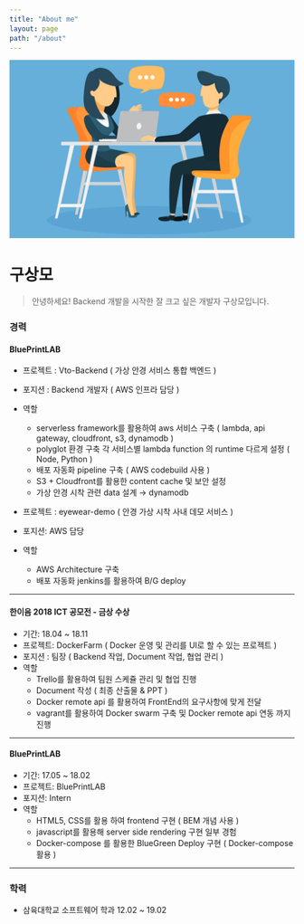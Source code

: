 ```yaml
---
title: "About me"
layout: page
path: "/about"
---
```


![about 이미지](./about.png)

# 구상모

> 안녕하세요! Backend 개발을 시작한 잘 크고 싶은 개발자 구상모입니다.

### 경력

#### BluePrintLAB 

- 프로젝트 : Vto-Backend ( 가상 안경 서비스 통합 백엔드 )
- 포지션 : Backend 개발자 ( AWS 인프라 담당 )
- 역할
    - serverless framework를 활용하여 aws 서비스 구축 ( lambda, api gateway, cloudfront, s3, dynamodb )
    - polyglot 환경 구축 각 서비스별 lambda function 의 runtime 다르게 설정 ( Node, Python )
    - 배포 자동화 pipeline 구축 ( AWS codebuild 사용 )
    - S3 + Cloudfront를 활용한 content cache 및 보안 설정
    - 가상 안경 시착 관련 data 설계 → dynamodb

- 프로젝트 :  eyewear-demo ( 안경 가상 시착 사내 데모 서비스 )
- 포지션: AWS 담당
- 역할
    - AWS Architecture 구축
    - 배포 자동화 jenkins를 활용하여 B/G deploy

---

#### 한이음 2018 ICT 공모전 - 금상 수상

- 기간:  18.04 ~ 18.11
- 프로젝트: DockerFarm ( Docker 운영 및 관리를 UI로 할 수 있는 프로젝트 )
- 포지션 :  팀장 ( Backend 작업, Document 작업, 협업 관리 )
- 역할
    - Trello를 활용하여 팀원 스케쥴 관리 및 협업 진행
    - Document 작성 ( 최종 산출물 & PPT )
    - Docker remote api 를 활용하여 FrontEnd의 요구사항에 맞게 전달
    - vagrant를 활용하여 Docker swarm 구축 및 Docker remote api 연동 까지 진행

---

#### BluePrintLAB

- 기간: 17.05 ~ 18.02
- 프로젝트: BluePrintLAB
- 포지션: Intern
- 역할
    - HTML5, CSS를 활용 하여 frontend 구현 ( BEM 개념 사용 )
    - javascript를 활용해 server side rendering 구현 일부 경험
    - Docker-compose 를 활용한 BlueGreen Deploy 구현 ( Docker-compose 활용 )

---

### 학력

- 삼육대학교 소프트웨어 학과 12.02 ~ 19.02